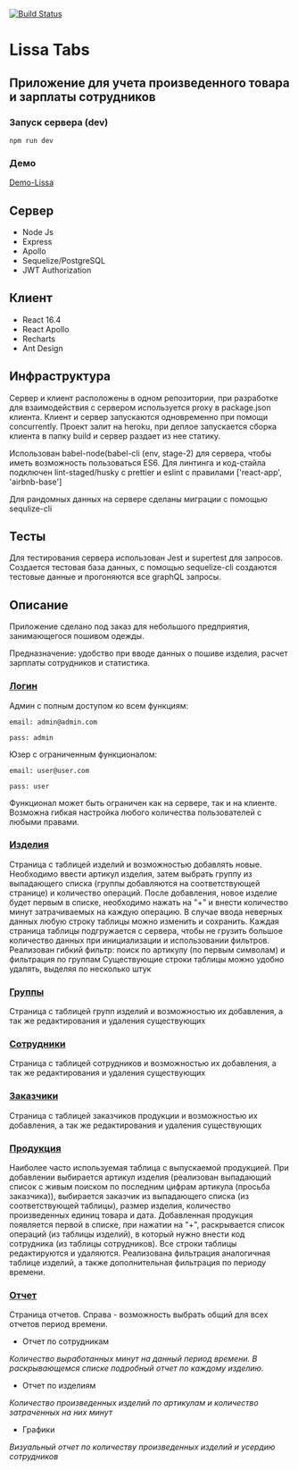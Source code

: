 [![Build Status](https://travis-ci.org/Shvembldr/lissa.svg?branch=master)](https://travis-ci.org/Shvembldr/lissa)

# Lissa Tabs

## Приложение для учета произведенного товара и зарплаты сотрудников

### Запуск сервера (dev)

```
npm run dev
```

### Демо

[Demo-Lissa](https://demo-lissa.herokuapp.com/)

## Сервер

- Node Js
- Express
- Apollo
- Sequelize/PostgreSQL
- JWT Authorization

## Клиент

- React 16.4
- React Apollo
- Recharts
- Ant Design

## Инфраструктура

Сервер и клиент расположены в одном репозитории, при разработке для взаимодействия с сервером
используется proxy в package.json клиента. Клиент и сервер запускаются одновременно при помощи
concurrently. Проект залит на heroku, при деплое запускается сборка клиента в папку build
и сервер раздает из нее статику.

Использован babel-node(babel-cli (env, stage-2) для сервера, чтобы иметь возможность пользоваться ES6.
Для линтинга и код-стайла подключен lint-staged/husky с prettier и eslint c правилами ['react-app', 'airbnb-base']

Для рандомных данных на сервере сделаны миграции с помощью sequlize-cli

## Тесты

Для тестирования сервера использован Jest и supertest для запросов. Создается тестовая база данных, 
с помощью sequelize-cli создаются тестовые данные и прогоняются все graphQL запросы.

## Описание

Приложение сделано под заказ для небольшого предприятия, занимающегося пошивом одежды.

Предназначение: удобство при вводе данных о пошиве изделия, расчет зарплаты сотрудников и статистика.

### [Логин](https://demo-lissa.herokuapp.com/login)

Админ с полным доступом ко всем функциям:

```
email: admin@admin.com
```

```
pass: admin
```

Юзер с ограниченным функционалом:

```
email: user@user.com
```

```
pass: user
```

Функционал может быть ограничен как на сервере, так и на клиенте. Возможна
гибкая настройка любого количества пользователей с любыми правами.

### [Изделия](https://demo-lissa.herokuapp.com/app/cards)

Страница с таблицей изделий и возможностью добавлять новые. Необходимо ввести артикул изделия, затем
выбрать группу из выпадающего списка (группы добавляются на соответствующей странице) и количество
операций. После добавления, новое изделие будет первым в списке, необходимо нажать на "+" и внести
количество минут затрачиваемых на каждую операцию. В случае ввода неверных данных любую строку таблицы
можно изменить и сохранить. Каждая страница таблицы подгружается с сервера, чтобы не грузить большое
количество данных при инициализации и использовании фильтров.
Реализован гибкий фильтр: поиск по артикулу (по первым символам) и фильтрация по группам
Существующие строки таблицы можно удобно удалять, выделяя по несколько штук

### [Группы](https://demo-lissa.herokuapp.com/app/groups)

Страница с таблицей групп изделий и возможностью их добавления, а так же редактирования и удаления
существующих

### [Сотрудники](https://demo-lissa.herokuapp.com/app/workers)

Страница с таблицей сотрудников и возможностью их добавления, а так же редактирования и удаления
существующих

### [Заказчики](https://demo-lissa.herokuapp.com/app/customers)

Страница с таблицей заказчиков продукции и возможностью их добавления, а так же редактирования и удаления
существующих

### [Продукция](https://demo-lissa.herokuapp.com/app/production)

Наиболее часто используемая таблица с выпускаемой продукцией. При добавлении выбирается артикул изделия
(реализован выпадающий список с живым поиском по последним цифрам артикула (просьба заказчика)),
выбирается заказчик из выпадающего списка (из соответствующей таблицы), размер изделия, количество
произведенных единиц товара и дата. Добавленная продукция появляется первой в списке, при нажатии на
"+", раскрывается список операций (из таблицы изделий), в который нужно внести код сотрудника (из
таблицы сотрудников).
Все строки таблицы редактируются и удаляются. Реализована фильтрация аналогичная таблице изделий, а
также дополнительная фильтрация по периоду времени.

### [Отчет](https://demo-lissa.herokuapp.com/app/reports)

Страница отчетов. Справа - возможность выбрать общий для всех отчетов период времени.

- Отчет по сотрудникам

_Количество выработанных минут на данный период времени. В раскрывающемся списке подробный отчет по
каждому изделию._

- Отчет по изделиям

_Количество произведенных изделий по артикулам и количество затраченных на них минут_

- Графики

_Визуальный отчет по количеству произведенных изделий и усердию сотрудников_
